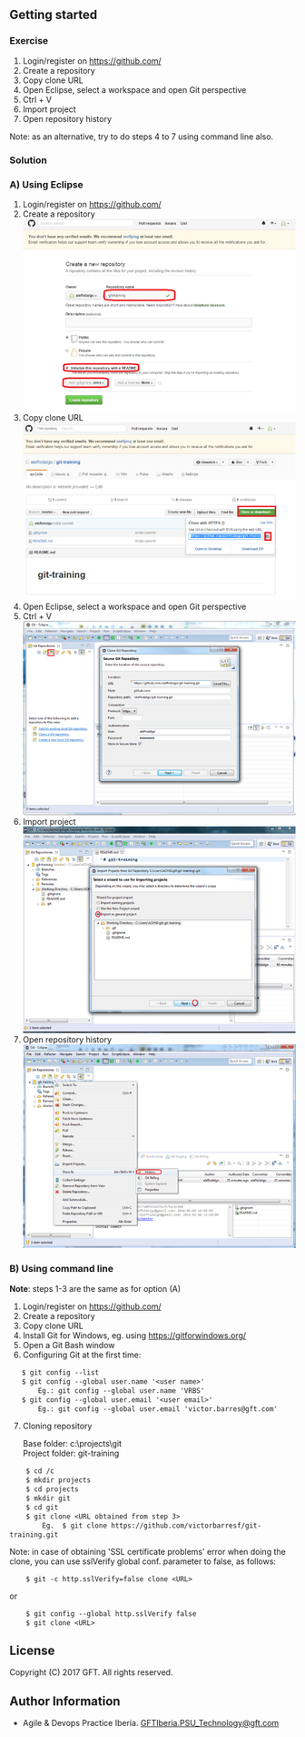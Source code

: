 ## Getting started

### Exercise

 1. Login/register on https://github.com/
 2. Create a repository 
 3. Copy clone URL 
 4. Open Eclipse, select a workspace and open Git perspective
 5. Ctrl + V 
 6. Import project 
 7. Open repository history 
 
Note: as an alternative, try to do steps 4 to 7 using command line also. 
 

### Solution

### A) Using Eclipse
 1. Login/register on https://github.com/
 2. Create a repository ![alt text](resources/img/00.png)
 3. Copy clone URL ![alt text](resources/img/01.png)
 4. Open Eclipse, select a workspace and open Git perspective
 5. Ctrl + V ![alt text](resources/img/02.png)
 6. Import project ![alt text](resources/img/03.png)
 7. Open repository history ![alt text](resources/img/04.png)

### B) Using command line
 **Note**: steps 1-3 are the same as for option (A)  
 1. Login/register on https://github.com/ 
 2. Create a repository
 3. Copy clone URL
 4. Install Git for Windows, eg. using https://gitforwindows.org/
 5. Open a Git Bash window
 6. Configuring Git at the first time:  
 ```
    $ git config --list  
    $ git config --global user.name '<user name>'   
        Eg.: git config --global user.name 'VRBS'   
    $ git config --global user.email '<user email>'  
        Eg.: git config --global user.email 'victor.barres@gft.com'    
 ```  

 7. Cloning repository


    Base folder: c:\projects\git  
    Project folder: git-training  
```
    $ cd /c  
    $ mkdir projects  
    $ cd projects  
    $ mkdir git  
    $ cd git  
    $ git clone <URL obtained from step 3>  
        Eg.  $ git clone https://github.com/victorbarresf/git-training.git  
```
Note: in case of obtaining 'SSL certificate problems' error when doing the clone, you can use sslVerify global conf. parameter to false, as follows:

```
    $ git -c http.sslVerify=false clone <URL>  
```  
or  

```    
    $ git config --global http.sslVerify false
    $ git clone <URL>
```


## License
Copyright (C) 2017 GFT. All rights reserved.

## Author Information
* Agile & Devops Practice Iberia. GFTIberia.PSU_Technology@gft.com
